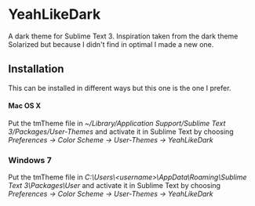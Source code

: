 YeahLikeDark
============

A dark theme for Sublime Text 3. Inspiration taken from the dark theme Solarized but because I didn't find in optimal I made a new one.

## Installation
This can be installed in different ways but this one is the one I prefer.

#### Mac OS X
Put the tmTheme file in *~/Library/Application Support/Sublime Text 3/Packages/User-Themes* and activate it in Sublime Text by choosing *Preferences -> Color Scheme -> User-Themes -> YeahLikeDark*

### Windows 7
Put the tmTheme file in *C:\Users\\&lt;username>\AppData\Roaming\Sublime Text 3\Packages\User* and activate it in Sublime Text by choosing *Preferences -> Color Scheme -> User-Themes -> YeahLikeDark*